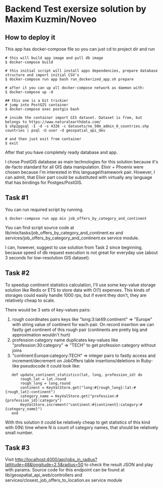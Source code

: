 # Backend Test exersize solution by Maxim Kuzmin/Noveo

## How to deploy it
This app has docker-compose file so you can just cd to project dir and run
```
# this will build app image and pull db image
$ docker-compose build

# this initial script will install apps dependencies, prepare database structure and import initial CSV's
$ docker-compose run app bash run_dockerized_app.sh prepare

# after it you can up all docker-compose network as daemon with:
$ docker-compose up -d

## this one is a bit trickier
# jump into PostGIS container
$ docker-compose exec postgis bash

# inside the container import GIS dataset. Dataset is free, but belongs to https://www.naturalearthdata.com/
$ shp2pgsql -I -d -s 4326 -c datasets/ne_50m_admin_0_countries.shp countries | psql -U user -d geospatial_api_dev

# and then just exit from container
$ exit
```
After that you have completely ready database and app.

I chose PostGIS database as main technologies for this solution because it's de-facto standard for all GIS data manipulation.
Elixir + Phoenix were chosen because I'm interested in this language\framework pair.
However, I can admit, that Elixir part could be substituted with virtually any language that has bindings for Postges/PostGIS.

 ## Task #1
 You can run required script by running.
 ```
 $ docker-compose run app mix job_offers_by_category_and_continent
 ```
 You can find script source code at lib/mix/tasks/job_offers_by_category_and_continent.ex and services/job_offers_by_category_and_continent.ex service module.

I can, however, suggest to use solution from Task 2 since beginning, because speed of db request execution is not great for everyday use (about 3 seconds for low-resolution GIS dataset).

 ## Task #2
 To speedup continent statistics calculation, I'll use some key-value storage solution like Redis or ETS to store data with O(1) expenses. This kinds of storages could easily handle 1000 rps, but if event they don't, they are relatively cheap to scale.

 There would be 3 sets of key-values pairs:
 1) rough coordinates pairs keys  like "long:3:lat49:continent" => "Europe" with string value of continent for each pair. On record insertion we can fastly get continent of this rough pair (continents are pretty big and approximation wouldn't hurt)
 2) profession category name duplicates key-values like "profession:30:category" => "TECH" to get profession category without joins
 3) "continent:Europe:category:TECH" => integer pairs to fastly access and increment/decrement on JobOffers table insertions/deletions
 in Ruby-like pseudocode it could look like:
 ```
    def update_continent_statistics(lat, long, profession_id) do
        rough_lat = lat.round
        rough_long = long.round
        continent = KeyValStore.get("long:#{rough_long}:lat:#{rough_lat}:continent")
        category_name = KeyValStore.get("profession:#{profession_id}:category")
        KeyValStore.increment("continent:#{continent}:category:#{category_name}")
    end
 ```
 With this solution it could be relatively cheap to get statistics of this kind with 0(N) time where N is count of category names, that should be relatively small number.

 ## Task #3
 Visit [http://localhost:4000/api/jobs_in_radius?lattitude=48&longitude=2.5&radius=50](http://localhost:4000/api/jobs_in_radius?lattitude=48&longitude=2.5&radius=50) to check the result JSON and play with params.
Source code for this endpoint can be found at lib/geospatial_api_web/controllers and services/closest_job_offers_to_location.ex service module
